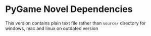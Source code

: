 # PyGame Novel Dependencies

This version contains plain text file rather than ```source/``` directory
for windows, mac and linux on outdated version
